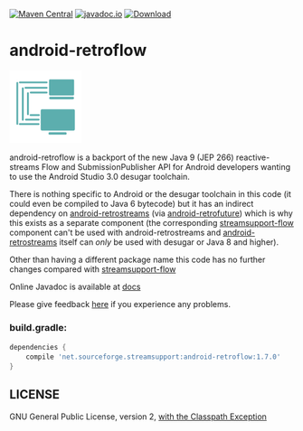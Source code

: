 [![Maven Central](https://img.shields.io/maven-central/v/net.sourceforge.streamsupport/android-retroflow.svg)](http://mvnrepository.com/artifact/net.sourceforge.streamsupport/android-retroflow)
[![javadoc.io](https://javadocio-badges.herokuapp.com/net.sourceforge.streamsupport/android-retroflow/badge.svg)](http://www.javadoc.io/doc/net.sourceforge.streamsupport/android-retroflow/)
[![Download](https://api.bintray.com/packages/stefan-zobel/android-retroflow/android-retroflow/images/download.svg) ](https://bintray.com/stefan-zobel/android-retroflow/android-retroflow/_latestVersion)

# android-retroflow

![](art/streamsupport-sf.png)

android-retroflow is a backport of the new Java 9 (JEP 266) reactive-streams Flow and SubmissionPublisher API for Android developers wanting to use the Android Studio 3.0 desugar toolchain.

There is nothing specific to Android or the desugar toolchain in this code (it could even be compiled to Java 6 bytecode) but
it has an indirect dependency on [android-retrostreams](https://github.com/retrostreams/android-retrostreams) (via [android-retrofuture](https://github.com/retrostreams/android-retrofuture)) which is why this exists as a separate component (the corresponding
[streamsupport-flow](https://github.com/stefan-zobel/streamsupport/tree/master/src/flow) component can't be used with android-retrostreams
and [android-retrostreams](https://github.com/retrostreams/android-retrostreams) itself can *only* be used with desugar or Java 8 and higher).

Other than having a different package name this code has no further changes compared with [streamsupport-flow](https://github.com/stefan-zobel/streamsupport/tree/master/src/flow)

Online Javadoc is available at [docs](https://retrostreams.github.io/android-retroflow/apidocs/index.html)

Please give feedback [here](https://github.com/retrostreams/android-retroflow/issues) if you experience any problems.


### build.gradle:

```gradle
dependencies {
    compile 'net.sourceforge.streamsupport:android-retroflow:1.7.0'
}
```

## LICENSE

GNU General Public License, version 2, [with the Classpath Exception](https://github.com/retrostreams/android-retroflow/blob/master/GPL_ClasspathException)
